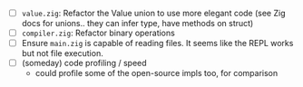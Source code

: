 - [ ] `value.zig`: Refactor the Value union to use more elegant code (see Zig docs for unions.. they can infer type, have methods on struct)
- [ ] `compiler.zig`: Refactor binary operations
- [ ] Ensure `main.zig` is capable of reading files. It seems like the REPL works but not file execution.
- [ ] (someday) code profiling / speed
    - could profile some of the open-source impls too, for comparison
